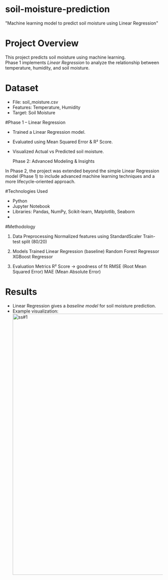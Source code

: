 # soil-moisture-prediction
"Machine learning model to predict soil moisture using Linear Regression"

#  Project Overview
This project predicts soil moisture using machine learning.  
Phase 1 implements *Linear Regression* to analyze the relationship between temperature, humidity, and soil moisture.

# Dataset
- File: soil_moisture.csv
- Features:  Temperature,  Humidity
- Target:  Soil Moisture
  
#Phase 1 
– Linear Regression
- Trained a Linear Regression model.
- Evaluated using Mean Squared Error & R² Score.
- Visualized Actual vs Predicted soil moisture.

  Phase 2: Advanced Modeling & Insights

In Phase 2, the project was extended beyond the simple Linear Regression model (Phase 1) to include advanced machine learning techniques and a more lifecycle-oriented approach.

#Technologies Used
- Python  
- Jupyter Notebook   
- Libraries: Pandas, NumPy, Scikit-learn, Matplotlib, Seaborn
- 
 #Methodology
1. Data Preprocessing
Normalized features using StandardScaler
Train-test split (80/20)

2. Models Trained
Linear Regression (baseline)
Random Forest Regressor
XGBoost Regressor

3. Evaluation Metrics
R² Score → goodness of fit
RMSE (Root Mean Squared Error)
MAE (Mean Absolute Error)

# Results
- Linear Regression gives a *baseline model* for soil moisture prediction.  
- Example visualization:
  <img width="931" height="834" alt="ss#1" src="https://github.com/user-attachments/assets/a7ecf333-caf0-498a-af30-5be3d742e81f" />

